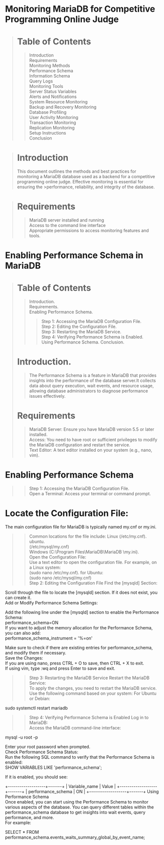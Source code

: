 # Monitoring MariaDB for Competitive Programming Online Judge
> # Table of Contents
  >>Introduction  
  >>Requirements  
  >>Monitoring Methods  
  >>Performance Schema  
  >>Information Schema  
  >>Query Logs  
  >>Monitoring Tools  
  >>Server Status Variables  
  >>Alerts and Notifications  
  >>System Resource Monitoring  
  >>Backup and Recovery Monitoring  
  >>Database Profiling  
  >>User Activity Monitoring  
  >>Transaction Monitoring  
  >>Replication Monitoring  
>Setup Instructions  
  >>Conclusion
  
># Introduction
>This document outlines the methods and best practices for monitoring a MariaDB database used as a backend for a competitive programming online judge.   Effective monitoring is essential for ensuring the >performance, reliability, and integrity of the database.

># Requirements
>>MariaDB server installed and running  
>>Access to the command line interface  
>>Appropriate permissions to access monitoring features and tools.

# Enabling Performance Schema in MariaDB
> # Table of Contents
>> Introduction.  
>>Requirements.  
>>Enabling Performance Schema.  
>>>Step 1: Accessing the MariaDB Configuration File.  
>>>Step 2: Editing the Configuration File.  
>>>Step 3: Restarting the MariaDB Service.  
>>>Step 4: Verifying Performance Schema is Enabled.  
>>Using Performance Schema.
>>Conclusion.  
> # Introduction.  
>>The Performance Schema is a feature in MariaDB that provides insights into the performance of the database server.It collects data about query execution, wait events, and resource usage, allowing database administrators to diagnose performance issues effectively.
> # Requirements
>>MariaDB Server: Ensure you have MariaDB version 5.5 or later installed.  
>>Access: You need to have root or sufficient privileges to modify the MariaDB configuration and restart the service.  
>>Text Editor: A text editor installed on your system (e.g., nano, vim).  

# Enabling Performance Schema
>>Step 1: Accessing the MariaDB Configuration File.  
Open a Terminal: Access your terminal or command prompt.  

# Locate the Configuration File:

The main configuration file for MariaDB is typically named my.cnf or my.ini.  
>>Common locations for the file include:
>>Linux
(/etc/my.cnf).    
>>ubuntu.  
(/etc/mysql/my.cnf)  
>>Windows
(C:\Program Files\MariaDB\MariaDB <version>\my.ini).   
>Open the Configuration File:  
>Use a text editor to open the configuration file. For example, on a Linux system:    
(sudo nano /etc/my.cnf).
>> for Ubuntu:  
(sudo nano /etc/mysql/my.cnf)  
>> Step 2: Editing the Configuration File
Find the [mysqld] Section:

Scroll through the file to locate the [mysqld] section. If it does not exist, you can create it. <br>
Add or Modify Performance Schema Settings:

Add the following line under the [mysqld] section to enable the Performance Schema:  
performance_schema=ON  
If you want to adjust the memory allocation for the Performance Schema, you can also add:    
performance_schema_instrument = '%=on'

Make sure to check if there are existing entries for performance_schema, and modify them if necessary.    
Save the Changes:  
If you are using nano, press CTRL + O to save, then CTRL + X to exit.  
If using vim, type :wq and press Enter to save and exit.  
>> Step 3: Restarting the MariaDB Service
Restart the MariaDB Service:    
To apply the changes, you need to restart the MariaDB service. Use the following command based on your system:
For Ubuntu or Debian:  

sudo systemctl restart mariadb


>>  Step 4: Verifying Performance Schema is Enabled
Log in to MariaDB:  
Access the MariaDB command-line interface:  

mysql -u root -p

Enter your root password when prompted.  
Check Performance Schema Status:  
Run the following SQL command to verify that the Performance Schema is enabled:  
SHOW VARIABLES LIKE 'performance_schema';

If it is enabled, you should see:

+-------------------+-------+
| Variable_name     | Value |
+-------------------+-------+
| performance_schema | ON    |
+-------------------+-------+
Using Performance Schema  
Once enabled, you can start using the Performance Schema to monitor various aspects of the database. You can query different tables within the performance_schema database to get insights into wait events, query performance, and more.  
For example:  

SELECT * FROM performance_schema.events_waits_summary_global_by_event_name;

